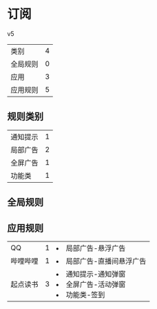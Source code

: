 # 订阅

v5

|||
| - |:-:|
|类别|4|
|全局规则|0|
|应用|3|
|应用规则|5|

## 规则类别

|||
| - |:-:|
|通知提示|1|
|局部广告|2|
|全屏广告|1|
|功能类|1|

## 全局规则



## 应用规则

||||
| - |:-:|-|
|QQ|1|<li>局部广告-悬浮广告|
|哔哩哔哩|1|<li>局部广告-直播间悬浮广告|
|起点读书|3|<li>通知提示-通知弹窗<li>全屏广告-活动弹窗<li>功能类-签到|

